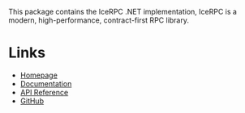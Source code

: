 This package contains the IceRPC .NET implementation, IceRPC is a modern, high-performance, contract-first RPC library.

# Links

- [Homepage](https://icerpc.com)
- [Documentation](https://doc.icerpc.com)
- [API Reference](https://api.icerpc.com/csharp/api/IceRpc.html)
- [GitHub](https://github.com/icerpc/icerpc-csharp)
